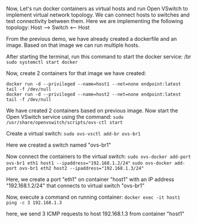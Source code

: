 Now, Let's run docker containers as virtual hosts and run Open VSwitch to implement virtual network topology. 
We can connect hosts to switches and test connectivity between them. Here we are implementing the following topology:
Host --> Switch <-- Host

From the previous demo, we have already created a dockerfile and an image. Based on that image we can run multiple hosts.

After starting the terminal, run this command to start the docker service: /br
          ``` sudo systemctl start docker ```

Now, create 2 containers for that image we have created:
``` 
docker run -d --privileged --name=host1 --net=none endpoint:latest tail -f /dev/null 
docker run -d --privileged --name=host2 --net=none endpoint:latest tail -f /dev/null 
```

We have created 2 containers based on previous image. Now start the Open VSwitch service using the command:
``` sudo /usr/share/openvswitch/scripts/ovs-ctl start ```

Create a virtual switch:
``` sudo ovs-vsctl add-br ovs-br1 ```

Here we created a switch named "ovs-br1"

Now connect the containers to the virtual switch:
``` sudo ovs-docker add-port ovs-br1 eth1 host1 --ipaddress="192.168.1.2/24" ```
``` sudo ovs-docker add-port ovs-br1 eth2 host2 --ipaddress="192.168.1.3/24" ```

Here, we create a port "eth1" on container "host1" with an IP address "192.168.1.2/24" that connects to virtual switch "ovs-br1"

Now, execute a command on running container:
``` docker exec -it host1 ping -c 3 192.168.1.3 ```

here, we send 3 ICMP requests to host 192.168.1.3 from container "host1"
